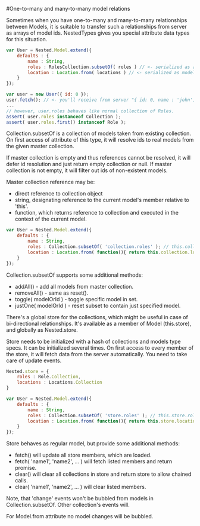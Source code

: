 #One-to-many and many-to-many model relations

Sometimes when you have one-to-many and many-to-many relationships between Models, it is suitable to transfer such a relationships from server as arrays of model ids. NestedTypes gives you special attribute data types for this situation.

```javascript
var User = Nested.Model.extend({
    defaults : {
        name : String,
        roles : RolesCollection.subsetOf( roles ) // <- serialized as array of model ids
        location : Location.from( locations ) // <- serialized as model id
    }
});

var user = new User({ id: 0 });
user.fetch(); // <- you'll receive from server "{ id: 0, name : 'john', roles : [ 1, 2, 3 ] }"
...
// however, user.roles behaves like normal collection of Roles.
assert( user.roles instanceof Collection );
assert( user.roles.first() instanceof Role );
```

Collection.subsetOf is a collection of models taken from existing collection. On first access of attribute of this type, it will resolve ids to real models from the given master collection.

If master collection is empty and thus references cannot be resolved, it will defer id resolution and just return empty collection or null. If master collection is not empty, it will filter out ids of non-existent models.

Master collection reference may be:
- direct reference to collection object
- string, designating reference to the current model's member relative to 'this'.
- function, which returns reference to collection and executed in the context of the current model.

```javascript
var User = Nested.Model.extend({
    defaults : {
        name : String,
        roles : Collection.subsetOf( 'collection.roles' ); // this.collection.roles
        location : Location.from( function(){ return this.collection.locations; }); // this.collection.locations
    }
});
```

Collection.subsetOf supports some additional methods:
- addAll() - add all models from master collection.
- removeAll() - same as reset().
- toggle( modelOrId ) - toggle specific model in set.
- justOne( modelOrId ) - reset subset to contain just specified model.

There's a global store for the collections, which might be useful in case of bi-directional relationships. It's available as a member of Model (this.store), and globally as Nested.store.

Store needs to be initialized with a hash of collections and models type specs. It can be initialized several times. On first access to every member of the store, it will fetch data from the server automatically. You need to take care of update events.

```javascript
Nested.store = {
    roles : Role.Collection,
    locations : Locations.Collection
}

var User = Nested.Model.extend({
    defaults : {
        name : String,
        roles : Collection.subsetOf( 'store.roles' ); // this.store.roles
        location : Location.from( function(){ return this.store.locations; }); // this.store.locations
    }
});
```

Store behaves as regular model, but provide some additional methods:
- fetch() will update all store members, which are loaded.
- fetch( 'name1', 'name2', ... ) will fetch listed members and return promise.
- clear() will clear all collections in store and return store to allow chained calls.
- clear( 'name1', 'name2', ... ) will clear listed members.

Note, that 'change' events won't be bubbled from models in Collection.subsetOf. Other collection's events will.

For Model.from attribute no model changes will be bubbled.
